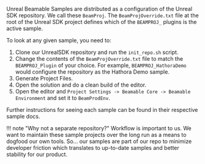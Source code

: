 <style>
img[src*='#center'] { 
    display: block;
    margin: auto;
}
</style>

Unreal Beamable Samples are distributed as a configuration of the Unreal SDK repository. We call these `BeamProj`. The `BeamProjOverride.txt` file at the root of the Unreal SDK project defines which of the `BEAMPROJ_` plugins is the active sample.

To look at any given sample, you need to:

1. Clone our UnrealSDK repository and run the `init_repo.sh` script.
2. Change the contents of the `BeamProjOverride.txt` file to match the `BEAMPROJ_Plugin` of your choice. For example, `BEAMPROJ_HathoraDemo` would configure the repository as the Hathora Demo sample.
3. Generate Project Files.
4. Open the solution and do a clean build of the editor.
5. Open the editor and `Project Settings -> Beamable Core -> Beamable Environment` and set it to `BeamProdEnv`.

Further instructions for seeing each sample can be found in their respective sample docs.

!!! note "Why not a separate repository?"
	Workflow is important to us. We want to maintain these sample projects over the long run as a means to dogfood our own tools. So... our samples are part of our repo to minimize developer friction which translates to up-to-date samples and better stability for our product.

